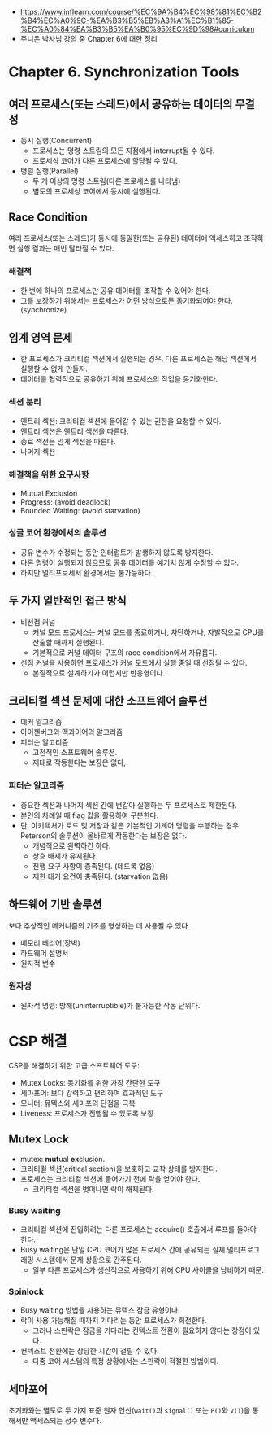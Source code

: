 - https://www.inflearn.com/course/%EC%9A%B4%EC%98%81%EC%B2%B4%EC%A0%9C-%EA%B3%B5%EB%A3%A1%EC%B1%85-%EC%A0%84%EA%B3%B5%EA%B0%95%EC%9D%98#curriculum
- 주니온 박사님 강의 중 Chapter 6에 대한 정리

# Chapter 6. Synchronization Tools 

## 여러 프로세스(또는 스레드)에서 공유하는 데이터의 무결성 
- 동시 실행(Concurrent)
  - 프로세스는 명령 스트림의 모든 지점에서 interrupt될 수 있다.
  - 프로세싱 코어가 다른 프로세스에 할당될 수 있다. 
- 병렬 실행(Parallel)
  - 두 개 이상의 명령 스트림(다른 프로세스를 나타냄)
  - 별도의 프로세싱 코어에서 동시에 실행된다.

## Race Condition

여러 프로세스(또는 스레드)가 동시에 동일한(또는 공유된) 데이터에 액세스하고 조작하면 실행 결과는 매번 달라질 수 있다.

### 해결책
- 한 번에 하나의 프로세스만 공유 데이터를 조작할 수 있어야 한다.
- 그를 보장하기 위해서는 프로세스가 어떤 방식으로든 동기화되어야 한다. (synchronize)

## 임계 영역 문제
- 한 프로세스가 크리티컬 섹션에서 실행되는 경우, 다른 프로세스는 해당 섹션에서 실행할 수 없게 만들자.
- 데이터를 협력적으로 공유하기 위해 프로세스의 작업을 동기화한다.

### 섹션 분리
- 엔트리 섹션: 크리티컬 섹션에 들어갈 수 있는 권한을 요청할 수 있다.
- 엔트리 섹션은 엔트리 섹션을 따른다.
- 종료 섹션은 임계 섹션을 따른다.
- 나머지 섹션

### 해결책을 위한 요구사항
- Mutual Exclusion
- Progress: (avoid deadlock)
- Bounded Waiting: (avoid starvation)

### 싱글 코어 환경에서의 솔루션
- 공유 변수가 수정되는 동안 인터럽트가 발생하지 않도록 방지한다.
- 다른 명령이 실행되지 않으므로 공유 데이터를 예기치 않게 수정할 수 없다.
- 하지만 멀티프로세서 환경에서는 불가능하다.

## 두 가지 일반적인 접근 방식
- 비선점 커널
  - 커널 모드 프로세스는 커널 모드를 종료하거나, 차단하거나, 자발적으로 CPU를 산출할 때까지 실행된다.
  - 기본적으로 커널 데이터 구조의 race condition에서 자유롭다.
- 선점 커널을 사용하면 프로세스가 커널 모드에서 실행 중일 때 선점될 수 있다.
  - 본질적으로 설계하기가 어렵지만 반응형이다.

## 크리티컬 섹션 문제에 대한 소프트웨어 솔루션
- 데커 알고리즘
- 아이젠버그와 맥과이어의 알고리즘
- 피터슨 알고리즘
  - 고전적인 소프트웨어 솔루션.
  - 제대로 작동한다는 보장은 없다,

### 피터슨 알고리즘
- 중요한 섹션과 나머지 섹션 간에 번갈아 실행하는 두 프로세스로 제한된다.
- 본인의 차례일 때 flag 값을 활용하여 구분한다.
- 단, 아키텍처가 로드 및 저장과 같은 기본적인 기계어 명령을 수행하는 경우 Peterson의 솔루션이 올바르게 작동한다는 보장은 없다.
  - 개념적으로 완벽하긴 하다.
  - 상호 배제가 유지된다.
  - 진행 요구 사항이 충족된다. (데드록 없음)
  - 제한 대기 요건이 충족된다. (starvation 없음)

## 하드웨어 기반 솔루션
보다 추상적인 메커니즘의 기초를 형성하는 데 사용될 수 있다.

- 메모리 베리어(장벽)
- 하드웨어 설명서
- 원자적 변수

### 원자성
- 원자적 명령: 방해(uninterruptible)가 불가능한 작동 단위다.

# CSP 해결

CSP를 해결하기 위한 고급 소프트웨어 도구:
- Mutex Locks: 동기화를 위한 가장 간단한 도구
- 세마포어: 보다 강력하고 편리하며 효과적인 도구
- 모니터: 뮤텍스와 세마포의 단점을 극복
- Liveness: 프로세스가 진행될 수 있도록 보장

## Mutex Lock
- mutex: **mut**ual **ex**clusion.
- 크리티컬 섹션(critical section)을 보호하고 교착 상태를 방지한다.
- 프로세스는 크리티컬 섹션에 들어가기 전에 락을 얻어야 한다. 
  - 크리티컬 섹션을 벗어나면 락이 해제된다.

### Busy waiting
- 크리티컬 섹션에 진입하려는 다른 프로세스는 acquire() 호출에서 루프를 돌아야 한다.
- Busy waiting은 단일 CPU 코어가 많은 프로세스 간에 공유되는 실제 멀티프로그래밍 시스템에서 문제 상황으로 간주된다.
  - 일부 다른 프로세스가 생산적으로 사용하기 위해 CPU 사이클을 낭비하기 때문.

### Spinlock
- Busy waiting 방법을 사용하는 뮤텍스 잠금 유형이다.
- 락이 사용 가능해질 때까지 기다리는 동안 프로세스가 회전한다.
  - 그러나 스핀락은 잠금을 기다리는 컨텍스트 전환이 필요하지 않다는 장점이 있다.
- 컨텍스트 전환에는 상당한 시간이 걸릴 수 있다.
  - 다중 코어 시스템의 특정 상황에서는 스핀락이 적절한 방법이다.

## 세마포어
초기화와는 별도로 두 가지 표준 원자 연산(`wait()`과 `signal()` 또는 `P()`와 `V()`)을 통해서만 액세스되는 정수 변수다.

